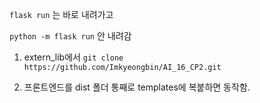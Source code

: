 `flask run`
는 바로 내려가고

`python -m flask run`
안 내려감

1. extern_lib에서 `git clone https://github.com/Imkyeongbin/AI_16_CP2.git`

2. 프론트엔드를 dist 폴더 통째로 templates에 복붙하면 동작함.